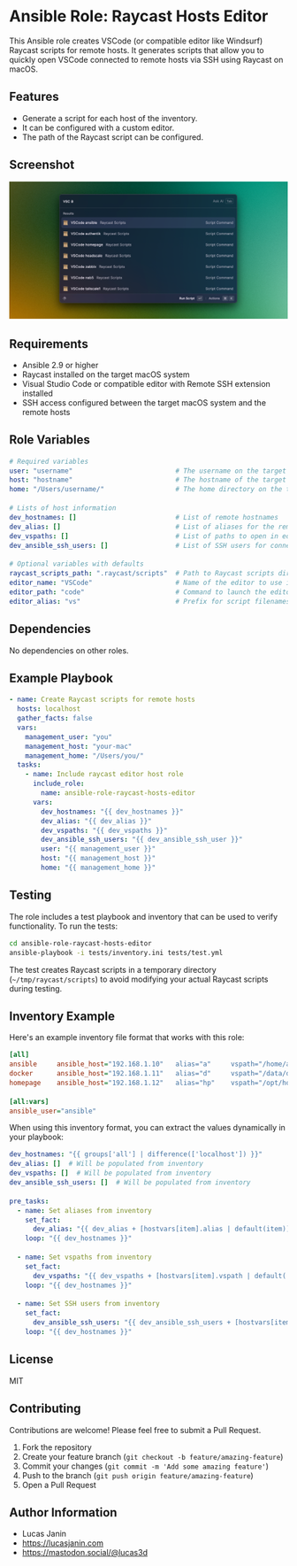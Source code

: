 # Ansible Role: Raycast Hosts Editor

This Ansible role creates VSCode (or compatible editor like Windsurf) Raycast scripts for remote hosts. It generates scripts that allow you to quickly open VSCode connected to remote hosts via SSH using Raycast on macOS.

## Features

- Generate a script for each host of the inventory.  
- It can be configured with a custom editor.  
- The path of the Raycast script can be configured.  

## Screenshot
![Raycast Hosts Editor](images/raycast-hosts-editor.png)

## Requirements

- Ansible 2.9 or higher
- Raycast installed on the target macOS system
- Visual Studio Code or compatible editor with Remote SSH extension installed
- SSH access configured between the target macOS system and the remote hosts

## Role Variables

```yaml
# Required variables
user: "username"                          # The username on the target macOS system
host: "hostname"                          # The hostname of the target macOS system
home: "/Users/username/"                  # The home directory on the target macOS system

# Lists of host information
dev_hostnames: []                         # List of remote hostnames
dev_alias: []                             # List of aliases for the remote hosts
dev_vspaths: []                           # List of paths to open in editor for each host
dev_ansible_ssh_users: []                 # List of SSH users for connecting to each host

# Optional variables with defaults
raycast_scripts_path: ".raycast/scripts"  # Path to Raycast scripts directory relative to home
editor_name: "VSCode"                     # Name of the editor to use in script titles
editor_path: "code"                       # Command to launch the editor
editor_alias: "vs"                        # Prefix for script filenames
```

## Dependencies

No dependencies on other roles.

## Example Playbook

```yaml
- name: Create Raycast scripts for remote hosts
  hosts: localhost
  gather_facts: false
  vars:
    management_user: "you"
    management_host: "your-mac"
    management_home: "/Users/you/"
  tasks:
    - name: Include raycast editor host role
      include_role:
        name: ansible-role-raycast-hosts-editor
      vars:
        dev_hostnames: "{{ dev_hostnames }}"
        dev_alias: "{{ dev_alias }}"
        dev_vspaths: "{{ dev_vspaths }}"
        dev_ansible_ssh_users: "{{ dev_ansible_ssh_user }}"
        user: "{{ management_user }}"
        host: "{{ management_host }}"
        home: "{{ management_home }}"
```

## Testing

The role includes a test playbook and inventory that can be used to verify functionality. To run the tests:

```bash
cd ansible-role-raycast-hosts-editor
ansible-playbook -i tests/inventory.ini tests/test.yml
```

The test creates Raycast scripts in a temporary directory (`~/tmp/raycast/scripts`) to avoid modifying your actual Raycast scripts during testing.

## Inventory Example

Here's an example inventory file format that works with this role:

```ini
[all]
ansible     ansible_host="192.168.1.10"   alias="a"     vspath="/home/ansible/ansible"
docker      ansible_host="192.168.1.11"   alias="d"     vspath="/data/docker"
homepage    ansible_host="192.168.1.12"   alias="hp"    vspath="/opt/homepage/config"

[all:vars]
ansible_user="ansible"
```

When using this inventory format, you can extract the values dynamically in your playbook:

```yaml
dev_hostnames: "{{ groups['all'] | difference(['localhost']) }}"
dev_alias: []  # Will be populated from inventory
dev_vspaths: []  # Will be populated from inventory
dev_ansible_ssh_users: []  # Will be populated from inventory

pre_tasks:
  - name: Set aliases from inventory
    set_fact:
      dev_alias: "{{ dev_alias + [hostvars[item].alias | default(item)] }}"
    loop: "{{ dev_hostnames }}"
    
  - name: Set vspaths from inventory
    set_fact:
      dev_vspaths: "{{ dev_vspaths + [hostvars[item].vspath | default('/home/' + hostvars[item].ansible_user + '/')] }}"
    loop: "{{ dev_hostnames }}"
    
  - name: Set SSH users from inventory
    set_fact:
      dev_ansible_ssh_users: "{{ dev_ansible_ssh_users + [hostvars[item].ansible_user | default('ansible')] }}"
    loop: "{{ dev_hostnames }}"
```

## License

MIT

## Contributing

Contributions are welcome! Please feel free to submit a Pull Request.

1. Fork the repository
2. Create your feature branch (`git checkout -b feature/amazing-feature`)
3. Commit your changes (`git commit -m 'Add some amazing feature'`)
4. Push to the branch (`git push origin feature/amazing-feature`)
5. Open a Pull Request

## Author Information

- Lucas Janin
- https://lucasjanin.com
- https://mastodon.social/@lucas3d
